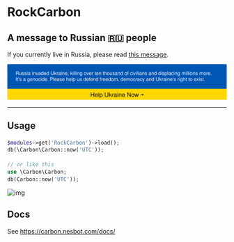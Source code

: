 # RockCarbon

## A message to Russian 🇷🇺 people

If you currently live in Russia, please read [this message](https://github.com/Roave/SecurityAdvisories/blob/latest/ToRussianPeople.md).

[![SWUbanner](https://raw.githubusercontent.com/vshymanskyy/StandWithUkraine/main/banner2-direct.svg)](https://github.com/vshymanskyy/StandWithUkraine/blob/main/docs/README.md)

---

## Usage

```php
$modules->get('RockCarbon')->load();
db(\Carbon\Carbon::now('UTC'));

// or like this
use \Carbon\Carbon;
db(Carbon::now('UTC'));
```

![img](https://i.imgur.com/q1UMQ4k.png)

## Docs

See https://carbon.nesbot.com/docs/

